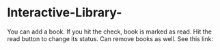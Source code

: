 # Interactive-Library-
You can add a book. If you hit the check, book is marked as read. Hit the read button to change its status. Can remove books as well. See this link:   
